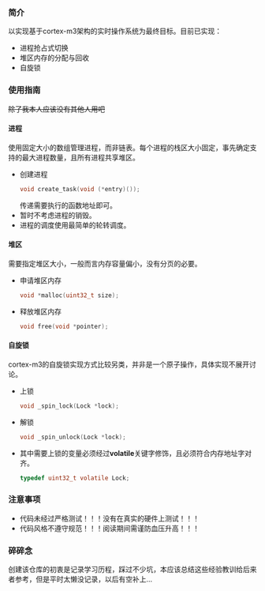 ### 简介
以实现基于cortex-m3架构的实时操作系统为最终目标。目前已实现：
- 进程抢占式切换
- 堆区内存的分配与回收
- 自旋锁
### 使用指南
~~除了我本人应该没有其他人用吧~~
#### 进程
使用固定大小的数组管理进程，而非链表。每个进程的栈区大小固定，事先确定支持的最大进程数量，且所有进程共享堆区。
- 创建进程
    ```c
    void create_task(void (*entry)());
    ```
    传递需要执行的函数地址即可。
- 暂时不考虑进程的销毁。
- 进程的调度使用最简单的轮转调度。
#### 堆区
需要指定堆区大小，一般而言内存容量偏小，没有分页的必要。
- 申请堆区内存
    ```c
    void *malloc(uint32_t size);
    ```
- 释放堆区内存
    ```c
    void free(void *pointer);
    ```
#### 自旋锁
cortex-m3的自旋锁实现方式比较另类，并非是一个原子操作，具体实现不展开讨论。
- 上锁
    ```c
    void _spin_lock(Lock *lock);
    ```
- 解锁
    ```c
    void _spin_unlock(Lock *lock);
    ```
- 其中需要上锁的变量必须经过**volatile**关键字修饰，且必须符合内存地址字对齐。
    ```c
    typedef uint32_t volatile Lock;
    ```
### 注意事项
- 代码未经过严格测试！！！没有在真实的硬件上测试！！！
- 代码风格不遵守规范！！！阅读期间需谨防血压升高！！！
### 碎碎念
创建该仓库的初衷是记录学习历程，踩过不少坑，本应该总结这些经验教训给后来者参考，但是平时太懒没记录，以后有空补上...
